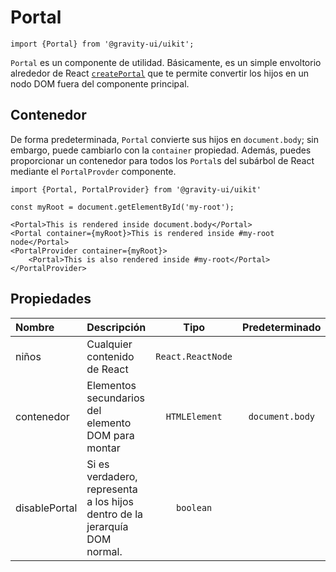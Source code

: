 <!--GITHUB_BLOCK-->

# Portal

<!--/GITHUB_BLOCK-->

```tsx
import {Portal} from '@gravity-ui/uikit';
```

`Portal` es un componente de utilidad. Básicamente, es un simple envoltorio alrededor de React [`createPortal`](https://react.dev/reference/react-dom/createPortal) que te permite convertir los hijos en un nodo DOM fuera del componente principal.

## Contenedor

De forma predeterminada, `Portal` convierte sus hijos en `document.body`; sin embargo, puede cambiarlo con la `container` propiedad.
Además, puedes proporcionar un contenedor para todos los `Portal`s del subárbol de React mediante el `PortalProvder` componente.

```tsx
import {Portal, PortalProvider} from '@gravity-ui/uikit'

const myRoot = document.getElementById('my-root');

<Portal>This is rendered inside document.body</Portal>
<Portal container={myRoot}>This is rendered inside #my-root node</Portal>
<PortalProvider container={myRoot}>
    <Portal>This is also rendered inside #my-root</Portal>
</PortalProvider>
```

## Propiedades

| Nombre        | Descripción                                                                |       Tipo        | Predeterminado  |
| :------------ | :------------------------------------------------------------------------- | :---------------: | :-------------: |
| niños         | Cualquier contenido de React                                               | `React.ReactNode` |                 |
| contenedor    | Elementos secundarios del elemento DOM para montar                         |   `HTMLElement`   | `document.body` |
| disablePortal | Si es verdadero, representa a los hijos dentro de la jerarquía DOM normal. |     `boolean`     |                 |
